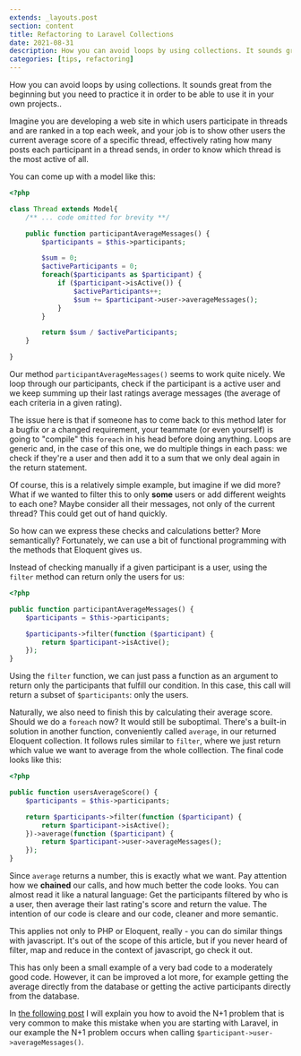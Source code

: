 ```yaml
---
extends: _layouts.post
section: content
title: Refactoring to Laravel Collections
date: 2021-08-31
description: How you can avoid loops by using collections. It sounds great from the beginning but you need to practice it in order to be able to use it in your own projects..
categories: [tips, refactoring]
---
```


How you can avoid loops by using collections. It sounds great from the beginning but you need to practice it in order to be able to use it in your own projects..

Imagine you are developing a web site in which users participate in threads and are ranked in a top each week, and your job is to show other users the current average score of a specific thread, effectively rating how many posts each participant in a thread sends, in order to know which thread is the most active of all.

You can come up with a model like this:

```php
<?php

class Thread extends Model{
    /** ... code omitted for brevity **/

    public function participantAverageMessages() {
        $participants = $this->participants;

        $sum = 0;
        $activeParticipants = 0;
        foreach($participants as $participant) {
            if ($participant->isActive()) {
                $activeParticipants++;
                $sum += $participant->user->averageMessages();
            }
        }

        return $sum / $activeParticipants;
    }

}
```

Our method `participantAverageMessages()` seems to work quite nicely. We loop through our participants, check if the participant is a active user and we keep summing up their last ratings average messages (the average of each criteria in a given rating).

The issue here is that if someone has to come back to this method later for a bugfix or a changed requirement, your teammate (or even yourself) is going to "compile" this `foreach` in his head before doing anything. Loops are generic and, in the case of this one, we do multiple things in each pass: we check if they're a user and then add it to a sum that we only deal again in the return statement.

Of course, this is a relatively simple example, but imagine if we did more? What if we wanted to filter this to only **some** users or add different weights to each one? Maybe consider all their messages, not only of the current thread? This could get out of hand quickly.

So how can we express these checks and calculations better? More semantically? Fortunately, we can use a bit of functional programming with the methods that Eloquent gives us.

Instead of checking manually if a given participant is a user, using the `filter` method can return only the users for us:

```php
<?php

public function participantAverageMessages() {
    $participants = $this->participants;

    $participants->filter(function ($participant) {
        return $participant->isActive();
    });
}
```

Using the `filter` function, we can just pass a function as an argument to return only the participants that fulfill our condition. In this case, this call will return a subset of `$participants`: only the users.

Naturally, we also need to finish this by calculating their average score. Should we do a `foreach` now? It would still be suboptimal. There's a built-in solution in another function, conveniently called `average`, in our returned Eloquent collection. It follows rules similar to `filter`, where we just return which value we want to average from the whole colllection. The final code looks like this:

```php
<?php

public function usersAverageScore() {
    $participants = $this->participants;

    return $participants->filter(function ($participant) {
        return $participant->isActive();
    })->average(function ($participant) {
        return $participant->user->averageMessages();
    });
}
```

Since `average` returns a number, this is exactly what we want. Pay attention how we **chained** our calls, and how much better the code looks. You can almost read it like a natural language: Get the participants filtered by who is a user, then average their last rating's score and return the value. The intention of our code is cleare and our code, cleaner and more semantic.

This applies not only to PHP or Eloquent, really - you can do similar things with javascript. It's out of the scope of this article, but if you never heard of filter, map and reduce in the context of javascript, go check it out.

This has only been a small example of a very bad code to a moderately good code. However, it can be improved a lot more, for example getting the average directly from the database or getting the active participants directly from the database.

In [the following post](/blog/avoiding-the-n-1-problem) I will explain you how to avoid the N+1 problem that is very common to make this mistake when you are starting with Laravel, in our example the N+1 problem occurs when calling `$participant->user->averageMessages()`.
